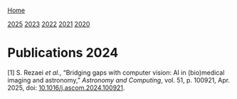 [Home](../index.md)

[2025](2025.md) [2023](2023.md) [2022](2022.md) [2021](2021.md)
[2020](2020.md)

# Publications 2024

<span class="csl-left-margin">\[1\]
</span><span class="csl-right-inline">S. Rezaei *et al.*, “Bridging gaps
with computer vision: AI in (bio)medical imaging and astronomy,”
*Astronomy and Computing*, vol. 51, p. 100921, Apr. 2025, doi:
[10.1016/j.ascom.2024.100921](https://doi.org/10.1016/j.ascom.2024.100921).</span>
